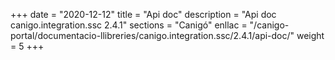 +++
date        = "2020-12-12"
title       = "Api doc"
description = "Api doc canigo.integration.ssc 2.4.1"
sections    = "Canigó"
enllac		= "/canigo-portal/documentacio-llibreries/canigo.integration.ssc/2.4.1/api-doc/"
weight		= 5
+++
